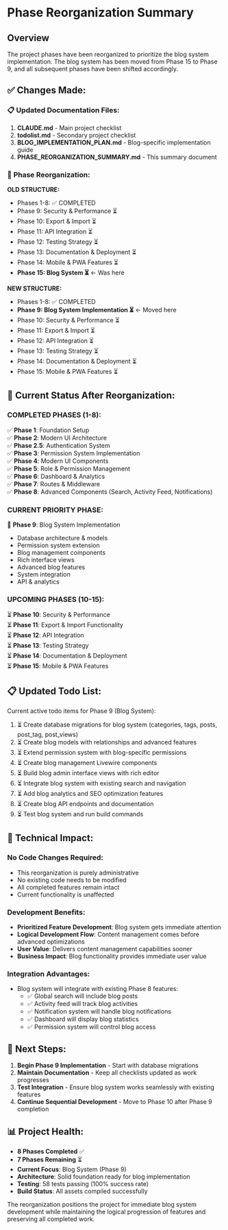 # Phase Reorganization Summary

## Overview
The project phases have been reorganized to prioritize the blog system implementation. The blog system has been moved from Phase 15 to Phase 9, and all subsequent phases have been shifted accordingly.

## ✅ **Changes Made:**

### 📋 **Updated Documentation Files:**
1. **CLAUDE.md** - Main project checklist
2. **todolist.md** - Secondary project checklist  
3. **BLOG_IMPLEMENTATION_PLAN.md** - Blog-specific implementation guide
4. **PHASE_REORGANIZATION_SUMMARY.md** - This summary document

### 🔄 **Phase Reorganization:**

**OLD STRUCTURE:**
- Phases 1-8: ✅ COMPLETED
- Phase 9: Security & Performance ⏳
- Phase 10: Export & Import ⏳  
- Phase 11: API Integration ⏳
- Phase 12: Testing Strategy ⏳
- Phase 13: Documentation & Deployment ⏳
- Phase 14: Mobile & PWA Features ⏳
- **Phase 15: Blog System ⏳** ← Was here

**NEW STRUCTURE:**
- Phases 1-8: ✅ COMPLETED
- **Phase 9: Blog System Implementation ⏳** ← Moved here
- Phase 10: Security & Performance ⏳
- Phase 11: Export & Import ⏳
- Phase 12: API Integration ⏳
- Phase 13: Testing Strategy ⏳
- Phase 14: Documentation & Deployment ⏳
- Phase 15: Mobile & PWA Features ⏳

## 🎯 **Current Status After Reorganization:**

### **COMPLETED PHASES (1-8):**
✅ **Phase 1**: Foundation Setup  
✅ **Phase 2**: Modern UI Architecture  
✅ **Phase 2.5**: Authentication System  
✅ **Phase 3**: Permission System Implementation  
✅ **Phase 4**: Modern UI Components  
✅ **Phase 5**: Role & Permission Management  
✅ **Phase 6**: Dashboard & Analytics  
✅ **Phase 7**: Routes & Middleware  
✅ **Phase 8**: Advanced Components (Search, Activity Feed, Notifications)

### **CURRENT PRIORITY PHASE:**
🚀 **Phase 9**: Blog System Implementation
- Database architecture & models
- Permission system extension
- Blog management components
- Rich interface views
- Advanced blog features
- System integration
- API & analytics

### **UPCOMING PHASES (10-15):**
⏳ **Phase 10**: Security & Performance  
⏳ **Phase 11**: Export & Import Functionality  
⏳ **Phase 12**: API Integration  
⏳ **Phase 13**: Testing Strategy  
⏳ **Phase 14**: Documentation & Deployment  
⏳ **Phase 15**: Mobile & PWA Features

## 📋 **Updated Todo List:**
Current active todo items for Phase 9 (Blog System):

1. ⏳ Create database migrations for blog system (categories, tags, posts, post_tag, post_views)
2. ⏳ Create blog models with relationships and advanced features
3. ⏳ Extend permission system with blog-specific permissions
4. ⏳ Create blog management Livewire components
5. ⏳ Build blog admin interface views with rich editor
6. ⏳ Integrate blog system with existing search and navigation
7. ⏳ Add blog analytics and SEO optimization features
8. ⏳ Create blog API endpoints and documentation
9. ⏳ Test blog system and run build commands

## 🔧 **Technical Impact:**

### **No Code Changes Required:**
- This reorganization is purely administrative
- No existing code needs to be modified
- All completed features remain intact
- Current functionality is unaffected

### **Development Benefits:**
- **Prioritized Feature Development**: Blog system gets immediate attention
- **Logical Development Flow**: Content management comes before advanced optimizations
- **User Value**: Delivers content management capabilities sooner
- **Business Impact**: Blog functionality provides immediate user value

### **Integration Advantages:**
- Blog system will integrate with existing Phase 8 features:
  - ✅ Global search will include blog posts
  - ✅ Activity feed will track blog activities
  - ✅ Notification system will handle blog notifications
  - ✅ Dashboard will display blog statistics
  - ✅ Permission system will control blog access

## 🚀 **Next Steps:**
1. **Begin Phase 9 Implementation** - Start with database migrations
2. **Maintain Documentation** - Keep all checklists updated as work progresses
3. **Test Integration** - Ensure blog system works seamlessly with existing features
4. **Continue Sequential Development** - Move to Phase 10 after Phase 9 completion

## 📊 **Project Health:**
- **8 Phases Completed** ✅
- **7 Phases Remaining** ⏳
- **Current Focus**: Blog System (Phase 9)
- **Architecture**: Solid foundation ready for blog implementation
- **Testing**: 58 tests passing (100% success rate)
- **Build Status**: All assets compiled successfully

The reorganization positions the project for immediate blog system development while maintaining the logical progression of features and preserving all completed work.